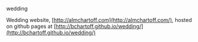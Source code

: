 wedding

Wedding website, [http://almchartoff.com](http://almchartoff.com/), hosted on github pages at [http://bchartoff.github.io/wedding/](http://bchartoff.github.io/wedding/)